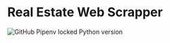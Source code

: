 # Real Estate Web Scrapper
![GitHub Pipenv locked Python version](https://img.shields.io/github/pipenv/locked/python-version/manankohlii/real-estate-web-scrapper)
